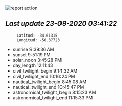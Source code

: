 ![report action](https://github.com/matiasz8/actions-for-reports/workflows/report%20action/badge.svg?branch=develop) 


## *****Last update 23-09-2020 03:41:22*****



		 Latitud: -34.61315
		 Longitud: -58.37723

 - sunrise 	 9:39:36 AM
 - sunset 	 9:51:19 PM
 - solar_noon 	 3:45:28 PM
 - day_length 	 12:11:43
 - civil_twilight_begin 	 9:14:32 AM
 - civil_twilight_end 	 10:16:24 PM
 - nautical_twilight_begin 	 8:45:08 AM
 - nautical_twilight_end 	 10:45:47 PM
 - astronomical_twilight_begin 	 8:15:23 AM
 - astronomical_twilight_end 	 11:15:33 PM
